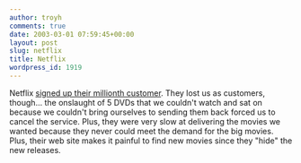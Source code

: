 ```yaml
---
author: troyh
comments: true
date: 2003-03-01 07:59:45+00:00
layout: post
slug: netflix
title: Netflix
wordpress_id: 1919
---
```


Netflix [signed up their millionth customer](http://www.sanmateocountytimes.com/Stories/0,1413,87~11271~1208373,00.html). They lost us as customers, though... the onslaught of 5 DVDs that we couldn't watch and sat on because we couldn't bring ourselves to sending them back forced us to cancel the service. Plus, they were very slow at delivering the movies we wanted because they never could meet the demand for the big movies. Plus, their web site makes it painful to find new movies since they "hide" the new releases.
